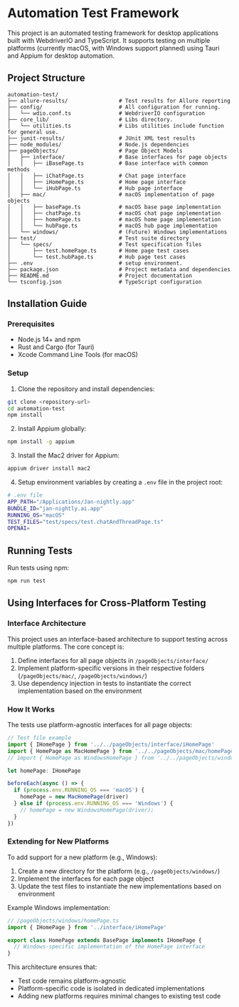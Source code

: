 # Automation Test Framework

This project is an automated testing framework for desktop applications built with WebdriverIO and TypeScript. It supports testing on multiple platforms (currently macOS, with Windows support planned) using Tauri and Appium for desktop automation.

## Project Structure

```
automation-test/
├── allure-results/                # Test results for Allure reporting
├── config/                        # All configuration for running.
│   └── wdio.conf.ts               # WebdriverIO configuration
├── core_lib/                      # Libs directory.
│   └── utilities.ts               # Libs utilities include function for general use.
├── junit-results/                 # JUnit XML test results
├── node_modules/                  # Node.js dependencies
├── pageObjects/                   # Page Object Models
│   ├── interface/                 # Base interfaces for page objects
│   │   ├── iBasePage.ts           # Base interface with common methods
│   │   ├── iChatPage.ts           # Chat page interface
│   │   ├── iHomePage.ts           # Home page interface
│   │   └── iHubPage.ts            # Hub page interface
│   ├── mac/                       # macOS implementation of page objects
│   │   ├── basePage.ts            # macOS base page implementation
│   │   ├── chatPage.ts            # macOS chat page implementation
│   │   ├── homePage.ts            # macOS home page implementation
│   │   └── hubPage.ts             # macOS hub page implementation
│   └── windows/                   # (Future) Windows implementations
├── test/                          # Test suite directory
│   └── specs/                     # Test specification files
│       ├── test.homePage.ts       # Home page test cases
│       └── test.hubPage.ts        # Hub page test cases
├── .env                           # setup environment.
├── package.json                   # Project metadata and dependencies
├── README.md                      # Project documentation
└── tsconfig.json                  # TypeScript configuration
```

## Installation Guide

### Prerequisites

- Node.js 14+ and npm
- Rust and Cargo (for Tauri)
- Xcode Command Line Tools (for macOS)

### Setup

1. Clone the repository and install dependencies:

```bash
git clone <repository-url>
cd automation-test
npm install
```

2. Install Appium globally:

```bash
npm install -g appium
```

3. Install the Mac2 driver for Appium:

```bash
appium driver install mac2
```

4. Setup environment variables by creating a `.env` file in the project root:

```bash
# .env file
APP_PATH="/Applications/Jan-nightly.app"
BUNDLE_ID="jan-nightly.ai.app"
RUNNING_OS="macOS"
TEST_FILES="test/specs/test.chatAndThreadPage.ts"
OPENAI=
```

## Running Tests

Run tests using npm:

```bash
npm run test
```

## Using Interfaces for Cross-Platform Testing

### Interface Architecture

This project uses an interface-based architecture to support testing across multiple platforms. The core concept is:

1. Define interfaces for all page objects in `/pageObjects/interface/`
2. Implement platform-specific versions in their respective folders (`/pageObjects/mac/`, `/pageObjects/windows/`)
3. Use dependency injection in tests to instantiate the correct implementation based on the environment

### How It Works

The tests use platform-agnostic interfaces for all page objects:

```typescript
// Test file example
import { IHomePage } from '../../pageObjects/interface/iHomePage'
import { HomePage as MacHomePage } from '../../pageObjects/mac/homePage'
// import { HomePage as WindowsHomePage } from '../../pageObjects/windows/homePage';

let homePage: IHomePage

beforeEach(async () => {
  if (process.env.RUNNING_OS === 'macOS') {
    homePage = new MacHomePage(driver)
  } else if (process.env.RUNNING_OS === 'Windows') {
    // homePage = new WindowsHomePage(driver);
  }
})
```

### Extending for New Platforms

To add support for a new platform (e.g., Windows):

1. Create a new directory for the platform (e.g., `/pageObjects/windows/`)
2. Implement the interfaces for each page object
3. Update the test files to instantiate the new implementations based on environment

Example Windows implementation:

```typescript
// /pageObjects/windows/homePage.ts
import { IHomePage } from '../interface/iHomePage'

export class HomePage extends BasePage implements IHomePage {
  // Windows-specific implementation of the HomePage interface
}
```

This architecture ensures that:

- Test code remains platform-agnostic
- Platform-specific code is isolated in dedicated implementations
- Adding new platforms requires minimal changes to existing test code
